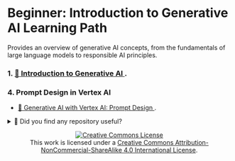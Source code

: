 # Beginner: Introduction to Generative AI Learning Path

Provides an overview of generative AI concepts, from the fundamentals of large language models to responsible AI principles.


### 1. [🔗 Introduction to Generative AI ](Introduction_GenerativeAI_JEVG.md).


### 4. Prompt Design in Vertex AI
- [🔗 Generative AI with Vertex AI: Prompt Design ](Prompt_Design_in_Vertex_AI-JEVG/GenerativeAI_with_VertexAI:PromptDesign/Vertex_AI_Workbench_JEVG.md).



<details>
  <summary>🌟 Did you find any repository useful?</summary>
  If any project has been helpful to you, consider giving it a ⭐ star in the repository and follow my GitHub account to stay tuned for future updates! 🚀

  In addition, I am always open to suggestions, recommendations or collaborations. Feel free to [get in touch](https://www.linkedin.com/in/vazquez-galan-jose-emmanuel-664968221) if you have any questions or ideas for improving this project. I'm excited for your feedback and contributions.

  Thank you for your interest and support! 😊
</details>


<p align="center">
<a rel="license" href="http://creativecommons.org/licenses/by-nc-sa/4.0/"><img alt="Creative Commons License" style="border-width:0" src="https://i.creativecommons.org/l/by-nc-sa/4.0/88x31.png" /></a><br />This work is licensed under a <a rel="license" href="http://creativecommons.org/licenses/by-nc-sa/4.0/">Creative Commons Attribution-NonCommercial-ShareAlike 4.0 International License</a>.
</p>


